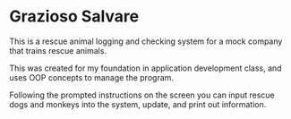 # Grazioso Salvare

This is a rescue animal logging and checking system for a mock company that trains rescue animals.

This was created for my foundation in application development class, and uses OOP concepts to manage the program.

Following the prompted instructions on the screen you can input rescue dogs and monkeys into the system, update, and print out information.
